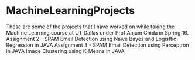 # MachineLearningProjects
These are some of the projects that I have worked on while taking the Machine Learning course at UT Dallas under Prof Anjum Chida in Spring 16. 
Assignment 2 - SPAM Email Detection using Naive Bayes and Logisttic Regression in JAVA
Assignment 3 - SPAM Email Detection using Perceptron in JAVA
                Image Clustering using K-Means in JAVA

